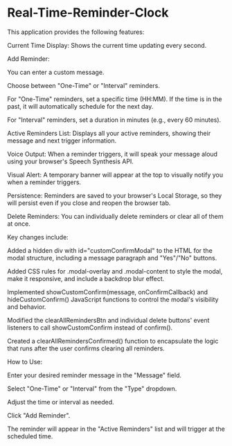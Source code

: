 # Real-Time-Reminder-Clock

This application provides the following features:

Current Time Display: Shows the current time updating every second.

Add Reminder:

You can enter a custom message.

Choose between "One-Time" or "Interval" reminders.

For "One-Time" reminders, set a specific time (HH:MM). If the time is in the past, it will automatically schedule for the next day.

For "Interval" reminders, set a duration in minutes (e.g., every 60 minutes).

Active Reminders List: Displays all your active reminders, showing their message and next trigger information.

Voice Output: When a reminder triggers, it will speak your message aloud using your browser's Speech Synthesis API.

Visual Alert: A temporary banner will appear at the top to visually notify you when a reminder triggers.

Persistence: Reminders are saved to your browser's Local Storage, so they will persist even if you close and reopen the browser tab.

Delete Reminders: You can individually delete reminders or clear all of them at once.

Key changes include:

Added a hidden div with id="customConfirmModal" to the HTML for the modal structure, including a message paragraph and "Yes"/"No" buttons.

Added CSS rules for .modal-overlay and .modal-content to style the modal, make it responsive, and include a backdrop blur effect.

Implemented showCustomConfirm(message, onConfirmCallback) and hideCustomConfirm() JavaScript functions to control the modal's visibility and behavior.

Modified the clearAllRemindersBtn and individual delete buttons' event listeners to call showCustomConfirm instead of confirm().

Created a clearAllRemindersConfirmed() function to encapsulate the logic that runs after the user confirms clearing all reminders.

How to Use:

Enter your desired reminder message in the "Message" field.

Select "One-Time" or "Interval" from the "Type" dropdown.

Adjust the time or interval as needed.

Click "Add Reminder".

The reminder will appear in the "Active Reminders" list and will trigger at the scheduled time.

